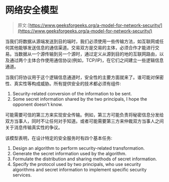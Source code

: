 # 网络安全模型

> 原文:[https://www.geeksforgeeks.org/a-model-for-network-security/](https://www.geeksforgeeks.org/a-model-for-network-security/)

当我们将数据从源端发送到目的端时，我们必须使用一些传输方法，如互联网或任何其他能够发送信息的通信渠道。交易双方是交易的主体，必须合作才能进行交易。当数据从一个源传输到另一个源时，通过定义从源到目的地的互联网路由，以及通过两个主体合作使用通信协议(例如，TCP/IP)，在它们之间建立一些逻辑信息通道。

当我们将协议用于这个逻辑信息通道时，安全性的主要方面就来了。谁可能对保密性、真实性等构成威胁。所有提供安全的技术都必须有组件:

1.  Security-related conversion of the information to be sent.
2.  Some secret information shared by the two principals, I hope the opponent doesn't know.

可能需要可信的第三方来实现安全传输。例如，第三方可能负责将秘密信息分发给双方当事人，同时不让任何对手知道。或者可能需要第三方来仲裁双方当事人之间关于消息传输真实性的争议。

该模型表明，在设计特定的安全服务时有四个基本任务:

1.  Design an algorithm to perform security-related transformation.
2.  Generate the secret information used by the algorithm.
3.  Formulate the distribution and sharing methods of secret information.
4.  Specify the protocol used by two principals, who use security algorithms and secret information to implement specific security services.